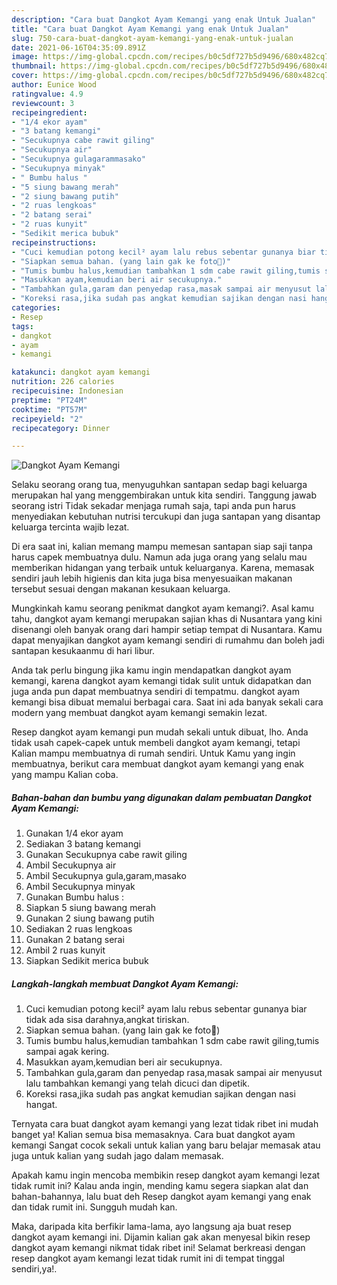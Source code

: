 ```yaml
---
description: "Cara buat Dangkot Ayam Kemangi yang enak Untuk Jualan"
title: "Cara buat Dangkot Ayam Kemangi yang enak Untuk Jualan"
slug: 750-cara-buat-dangkot-ayam-kemangi-yang-enak-untuk-jualan
date: 2021-06-16T04:35:09.891Z
image: https://img-global.cpcdn.com/recipes/b0c5df727b5d9496/680x482cq70/dangkot-ayam-kemangi-foto-resep-utama.jpg
thumbnail: https://img-global.cpcdn.com/recipes/b0c5df727b5d9496/680x482cq70/dangkot-ayam-kemangi-foto-resep-utama.jpg
cover: https://img-global.cpcdn.com/recipes/b0c5df727b5d9496/680x482cq70/dangkot-ayam-kemangi-foto-resep-utama.jpg
author: Eunice Wood
ratingvalue: 4.9
reviewcount: 3
recipeingredient:
- "1/4 ekor ayam"
- "3 batang kemangi"
- "Secukupnya cabe rawit giling"
- "Secukupnya air"
- "Secukupnya gulagarammasako"
- "Secukupnya minyak"
- " Bumbu halus "
- "5 siung bawang merah"
- "2 siung bawang putih"
- "2 ruas lengkoas"
- "2 batang serai"
- "2 ruas kunyit"
- "Sedikit merica bubuk"
recipeinstructions:
- "Cuci kemudian potong kecil² ayam lalu rebus sebentar gunanya biar tidak ada sisa darahnya,angkat tiriskan."
- "Siapkan semua bahan. (yang lain gak ke foto🤭)"
- "Tumis bumbu halus,kemudian tambahkan 1 sdm cabe rawit giling,tumis sampai agak kering."
- "Masukkan ayam,kemudian beri air secukupnya."
- "Tambahkan gula,garam dan penyedap rasa,masak sampai air menyusut lalu tambahkan kemangi yang telah dicuci dan dipetik."
- "Koreksi rasa,jika sudah pas angkat kemudian sajikan dengan nasi hangat."
categories:
- Resep
tags:
- dangkot
- ayam
- kemangi

katakunci: dangkot ayam kemangi 
nutrition: 226 calories
recipecuisine: Indonesian
preptime: "PT24M"
cooktime: "PT57M"
recipeyield: "2"
recipecategory: Dinner

---
```



![Dangkot Ayam Kemangi](https://img-global.cpcdn.com/recipes/b0c5df727b5d9496/680x482cq70/dangkot-ayam-kemangi-foto-resep-utama.jpg)

Selaku seorang orang tua, menyuguhkan santapan sedap bagi keluarga merupakan hal yang menggembirakan untuk kita sendiri. Tanggung jawab seorang istri Tidak sekadar menjaga rumah saja, tapi anda pun harus menyediakan kebutuhan nutrisi tercukupi dan juga santapan yang disantap keluarga tercinta wajib lezat.

Di era  saat ini, kalian memang mampu memesan santapan siap saji tanpa harus capek membuatnya dulu. Namun ada juga orang yang selalu mau memberikan hidangan yang terbaik untuk keluarganya. Karena, memasak sendiri jauh lebih higienis dan kita juga bisa menyesuaikan makanan tersebut sesuai dengan makanan kesukaan keluarga. 



Mungkinkah kamu seorang penikmat dangkot ayam kemangi?. Asal kamu tahu, dangkot ayam kemangi merupakan sajian khas di Nusantara yang kini disenangi oleh banyak orang dari hampir setiap tempat di Nusantara. Kamu dapat menyajikan dangkot ayam kemangi sendiri di rumahmu dan boleh jadi santapan kesukaanmu di hari libur.

Anda tak perlu bingung jika kamu ingin mendapatkan dangkot ayam kemangi, karena dangkot ayam kemangi tidak sulit untuk didapatkan dan juga anda pun dapat membuatnya sendiri di tempatmu. dangkot ayam kemangi bisa dibuat memalui berbagai cara. Saat ini ada banyak sekali cara modern yang membuat dangkot ayam kemangi semakin lezat.

Resep dangkot ayam kemangi pun mudah sekali untuk dibuat, lho. Anda tidak usah capek-capek untuk membeli dangkot ayam kemangi, tetapi Kalian mampu membuatnya di rumah sendiri. Untuk Kamu yang ingin membuatnya, berikut cara membuat dangkot ayam kemangi yang enak yang mampu Kalian coba.

<!--inarticleads1-->

##### Bahan-bahan dan bumbu yang digunakan dalam pembuatan Dangkot Ayam Kemangi:

1. Gunakan 1/4 ekor ayam
1. Sediakan 3 batang kemangi
1. Gunakan Secukupnya cabe rawit giling
1. Ambil Secukupnya air
1. Ambil Secukupnya gula,garam,masako
1. Ambil Secukupnya minyak
1. Gunakan  Bumbu halus :
1. Siapkan 5 siung bawang merah
1. Gunakan 2 siung bawang putih
1. Sediakan 2 ruas lengkoas
1. Gunakan 2 batang serai
1. Ambil 2 ruas kunyit
1. Siapkan Sedikit merica bubuk




<!--inarticleads2-->

##### Langkah-langkah membuat Dangkot Ayam Kemangi:

1. Cuci kemudian potong kecil² ayam lalu rebus sebentar gunanya biar tidak ada sisa darahnya,angkat tiriskan.
1. Siapkan semua bahan. (yang lain gak ke foto🤭)
1. Tumis bumbu halus,kemudian tambahkan 1 sdm cabe rawit giling,tumis sampai agak kering.
1. Masukkan ayam,kemudian beri air secukupnya.
1. Tambahkan gula,garam dan penyedap rasa,masak sampai air menyusut lalu tambahkan kemangi yang telah dicuci dan dipetik.
1. Koreksi rasa,jika sudah pas angkat kemudian sajikan dengan nasi hangat.




Ternyata cara buat dangkot ayam kemangi yang lezat tidak ribet ini mudah banget ya! Kalian semua bisa memasaknya. Cara buat dangkot ayam kemangi Sangat cocok sekali untuk kalian yang baru belajar memasak atau juga untuk kalian yang sudah jago dalam memasak.

Apakah kamu ingin mencoba membikin resep dangkot ayam kemangi lezat tidak rumit ini? Kalau anda ingin, mending kamu segera siapkan alat dan bahan-bahannya, lalu buat deh Resep dangkot ayam kemangi yang enak dan tidak rumit ini. Sungguh mudah kan. 

Maka, daripada kita berfikir lama-lama, ayo langsung aja buat resep dangkot ayam kemangi ini. Dijamin kalian gak akan menyesal bikin resep dangkot ayam kemangi nikmat tidak ribet ini! Selamat berkreasi dengan resep dangkot ayam kemangi lezat tidak rumit ini di tempat tinggal sendiri,ya!.

